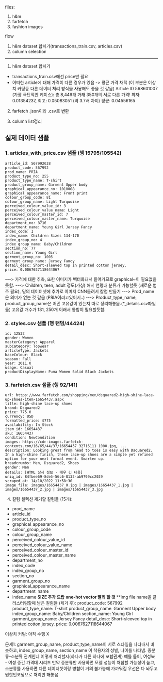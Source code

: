 files:
1. h&m
2. farfetch
3. fashion images

flow
1) h&m dataset 합치기(transactions_train.csv, articles.csv)
2) column selection

---------------------------------------------------------------------
1. h&m dataset 합치기
- transactions_train.csv에선 price만 필요
- 어떠한 article에 대해 가격이 다른 경우가 있음 -> 평균 가격 채택 (이 부분은 이상치 커팅등 다른 데이터 처리 방식을 사용해도 좋을 것 같음)
Article ID 568601007 (가장 극단적인 케이스):
총 8,446개 거래
350개의 서로 다른 가격!
최저: 0.01354237, 최고: 0.05083051 (약 3.7배 차이)
평균: 0.04556165

2. farfetch
.json이라 .csv로 변환

3. column list정리

## 실제 데이터 샘플

### 1. articles_with_price.csv 샘플 (행 15795/105542)
```
article_id: 567992028
product_code: 567992
prod_name: PRIA
product_type_no: 255
product_type_name: T-shirt
product_group_name: Garment Upper body
graphical_appearance_no: 1010008
graphical_appearance_name: Front print
colour_group_code: 81
colour_group_name: Light Turquoise
perceived_colour_value_id: 3
perceived_colour_value_name: Light
perceived_colour_master_id: 7
perceived_colour_master_name: Turquoise
department_no: 8716
department_name: Young Girl Jersey Fancy
index_code: I
index_name: Children Sizes 134-170
index_group_no: 4
index_group_name: Baby/Children
section_no: 77
section_name: Young Girl
garment_group_no: 1005
garment_group_name: Jersey Fancy
detail_desc: Short-sleeved top in printed cotton jersey.
price: 0.0067627118644067
```
---> 가격에 대한 추측, 또한 이미지가 벡터화돼서 들어가므로 graphical~이 필요없을듯함.
---> Children, teen, adult 정도(가칭) 해서 연령대 분류가 가능할듯 (새로운 범주 필요), 밑의 데이터셋에 추가로 이미지 CNN돌려서 칼럼 만들기
---> Prod_name은 의미가 없는 것 같음 (PRIA이러고있어서..)
---> Product_type_name, product_group_name은 어떤 고유값이 있는지 따로 정리해놓음.(*_details.csv파일들) 고유값 개수가 131, 250개 이래서 통합이 필요할듯함.
### 2. styles.csv 샘플 (행 랜덤/44424)
```
id: 12532
gender: Women
masterCategory: Apparel
subCategory: Topwear
articleType: Jackets
baseColour: Black
season: Fall
year: 2011.0
usage: Casual
productDisplayName: Puma Women Solid Black Jackets
```

### 3. farfetch.csv 샘플 (행 92/141)
```
url: https://www.farfetch.com/shopping/men/dsquared2-high-shine-lace-up-shoes-item-16654437.aspx
title: high-shine lace-up shoes
brand: Dsquared2
price: 775.0
currency: USD
formatted_price: $775
availability: In Stock
item_id: 16654437
sku: 16654437
condition: NewCondition
images: https://cdn-images.farfetch-contents.com/16/65/44/37/16654437_32716111_1000.jpg, ...
description: Looking great from head to toes is easy with Dsquared2. In a high-shine finish, these lace-up shoes are a simple yet refined option for your next formal event. Smarten up.
breadcrumbs: Men, Dsquared2, Shoes
gender: Men
details: [HTML 상세 정보 - 매우 긴 내용]
uniq_id: 84fbee69-8de5-56c6-8132-ab9799cc2029
scraped_at: 14/10/2022 11:58:30
image_file: images/16654437_0.jpg | images/16654437_1.jpg | images/16654437_2.jpg | images/16654437_3.jpg
```

4. 칼럼 셀렉션
제거할 칼럼들 (15개):
  - prod_name
  - article_id
  - product_type_no
  - graphical_appearance_no
  - colour_group_code
  - colour_group_name
  - perceived_colour_value_id
  - perceived_colour_value_name
  - perceived_colour_master_id
  - perceived_colour_master_name
  - department_no
  - index_code
  - index_group_no
  - section_no
  - garment_group_no
  - graphical_appearance_name
  - department_name
  - index_name
**SIZE 추가 드랍**
**one-hot vector 빨리 할 것**
**img file name을 클러스터링할때 
  남은 칼럼들 (제거 후):
    product_code: 567992
    product_type_name: T-shirt
    product_group_name: Garment Upper body
    index_group_name: Baby/Children
    section_name: Young Girl
    garment_group_name: Jersey Fancy
    detail_desc: Short-sleeved top in printed cotton jersey.
    price: 0.0067627118644067

이상치 커팅: 아직 수행 X

문제1: garment_group_name, product_type_name이 서로 스타일을 나타내서 비슷하고, index_group_name, section_name 이 착용자의 성별, 나이를 나타냄. 
중분류-소분류 관계인데 어떻게 처리할지(하나가 다른 하나에 포함관계)
예를 들어, 여성복 - 여성 중간 가격대 시리즈
만약 중분류만 사용하면 모델 성능이 처참할 가능성이 높고, 소분류를 사용하면 다른 데이터셋이랑 병합이 거의 불가능에 가까워짐
우선은 다 놔두고 원핫인코딩으로 처리만 해놓음